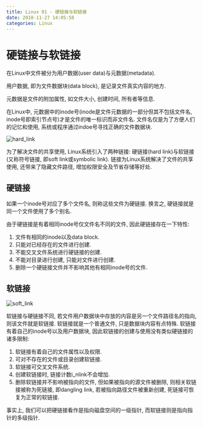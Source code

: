 ```yaml
---
title: Linux 01 - 硬链接与软链接
date: 2018-11-27 14:05:58
categories: Linux
---
```

# 硬链接与软链接

<!--more-->

在Linux中文件被分为用户数据(user data)与元数据(metadata).

用户数据, 即为文件数据块(data block), 是记录文件真实内容的地方.

元数据是文件的附加属性, 如文件大小, 创建时间, 所有者等信息.

在Linux中, 元数据中的inode号(inode是文件元数据的一部分但其不包括文件名, inode号即索引节点号)才是文件的唯一标识而非文件名. 文件名仅是为了方便人们的记忆和使用, 系统或程序通过indoe号寻找正确的文件数据块.

![hard_link](https://res.cloudinary.com/dpe4i978o/image/upload/v1543299774/linux/hard_link.jpg)

为了解决文件的共享使用, Linux系统引入了两种链接: 硬链接(hard link)与软链接(又称符号链接, 即soft link或symbolic link). 链接为Linux系统解决了文件的共享使用, 还带来了隐藏文件路径, 增加权限安全及节省存储等好处.

## 硬链接

如果一个inode号对应了多个文件名, 则称这些文件为硬链接. 换言之, 硬链接就是同一个文件使用了多个别名.

由于硬链接是有着相同inode号仅文件名不同的文件, 因此硬链接存在一下特性:

1. 文件有相同的inode以及data block.
2. 只能对已经存在的文件进行创建.
3. 不能交叉文件系统进行硬链接的创建.
4. 不能对目录进行创建, 只能对文件进行创建.
5. 删除一个硬链接文件并不影响其他有相同inode号的文件.

## 软链接

![soft_link](https://res.cloudinary.com/dpe4i978o/image/upload/v1543299774/linux/soft_link.jpg)

软链接与硬链接不同, 若文件用户数据块中存放的内容是另一个文件路径名的指向, 则该文件就是软链接. 软链接就是一个普通文件, 只是数据块内容有点特殊. 软链接有着自己的inode号以及用户数据块, 因此软链接的创建与使用没有类似硬链接的诸多限制:

1. 软链接有着自己的文件属性以及权限.
2. 可对不存在的文件或目录创建软链接.
3. 软链接可交叉文件系统.
4. 创建软链接时, 链接计数i_nlink不会增加.
5. 删除软链接并不影响被指向的文件, 但如果被指向的源文件被删除, 则相关软链接被称为死链接, 即dangling link, 若被指向路径文件被重新创建, 死链接可恢复为正常的软链接.

事实上, 我们可以把硬链接看作是指向磁盘空间的一级指针, 而软链接则是指向指针的多级指针.